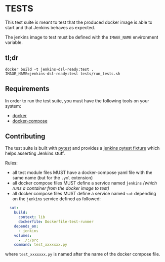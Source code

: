 TESTS
=====

This test suite is meant to test that the produced docker image is able to start and that
Jenkins behaves as expected.

The jenkins image to test must be defined with the `IMAGE_NAME` environment variable.

tl;dr
-----

    docker build -t jenkins-dsl-ready:test .
    IMAGE_NAME=jenkins-dsl-ready:test tests/run_tests.sh


Requirements
------------

In order to run the test suite, you must have the following tools on your system:

- [docker](https://www.docker.com/)
- [docker-compose](https://docs.docker.com/compose/)


Contributing
------------

The test suite is built with [pytest](https://docs.pytest.org/) and provides a 
[jenkins pytest fixture](conftest.py) which helps asserting Jenkins stuff.

Rules:

- all test module files MUST have a docker-compose yaml file with the same name (but for the `.yml` extension)
- all docker compose files MUST define a service named `jenkins` _(which runs a container from the docker image to test)_
- all docker compose files MUST define a service named `sut` depending on the `jenkins` service defined as followed:

```yaml
  sut:
    build:
      context: lib
      dockerfile: Dockerfile-test-runner
    depends_on:
      - jenkins
    volumes:
      - ./:/src
    command: test_xxxxxxx.py
```

where `test_xxxxxxx.py` is named after the name of the docker compose file.